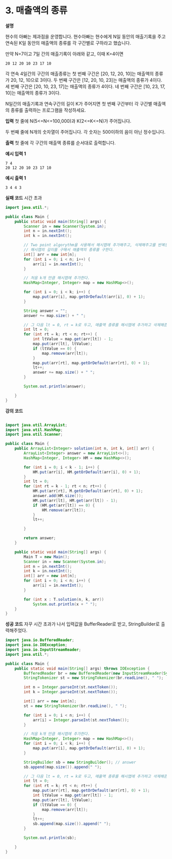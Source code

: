 # 3. 매출액의 종류

**설명**

현수의 아빠는 제과점을 운영합니다. 현수아빠는 현수에게 N일 동안의 매출기록을 주고 연속된 K일 동안의 매출액의 종류를 각 구간별로 구하라고 했습니다.

만약 N=7이고 7일 간의 매출기록이 아래와 같고, 이때 K=4이면

```
20 12 20 10 23 17 10
```

각 연속 4일간의 구간의 매출종류는
첫 번째 구간은 [20, 12, 20, 10]는 매출액의 종류가 20, 12, 10으로 3이다.
두 번째 구간은 [12, 20, 10, 23]는 매출액의 종류가 4이다.
세 번째 구간은 [20, 10, 23, 17]는 매출액의 종류가 4이다.
네 번째 구간은 [10, 23, 17, 10]는 매출액의 종류가 3이다.

N일간의 매출기록과 연속구간의 길이 K가 주어지면 첫 번째 구간부터 각 구간별 매출액의 종류를 출력하는 프로그램을 작성하세요.

**입력**
첫 줄에 N(5<=N<=100,000)과 K(2<=K<=N)가 주어집니다.

두 번째 줄에 N개의 숫자열이 주어집니다. 각 숫자는 500이하의 음이 아닌 정수입니다.

**출력**
첫 줄에 각 구간의 매출액 종류를 순서대로 출력합니다.

**예시 입력 1**

```
7 4
20 12 20 10 23 17 10
```

**예시 출력 1**

```
3 4 4 3
```

**실패 코드**
시간 초과

```java
import java.util.*;

public class Main {
    public static void main(String[] args) {
        Scanner in = new Scanner(System.in);
        int n = in.nextInt();
        int k = in.nextInt();

        // Two point algorythm을 사용해서 해시맵에 추가해주고, 삭제해주고를 반복한다.
        // 해시맵의 길이를 구해서 매출액의 종류를 구한다.
        int[] arr = new int[n];
        for (int i = 0; i < n; i++) {
            arr[i] = in.nextInt();
        }

        // 처음 k개 만큼 해시맵에 추가한다.
        HashMap<Integer, Integer> map = new HashMap<>();

        for (int i = 0; i < k; i++) {
            map.put(arr[i], map.getOrDefault(arr[i], 0) + 1);
        }

        String answer = "";
        answer += map.size() + " ";

        // 그 다음 lt = 0, rt = k로 두고, 매출액 종류를 해시맵에 추가하고 삭제해준다.
        int lt = 0;
        for (int rt = k; rt < n; rt++) {
            int ltValue = map.get(arr[lt]) - 1;
            map.put(arr[lt], ltValue);
            if (ltValue == 0) {
                map.remove(arr[lt]);
            }
            map.put(arr[rt], map.getOrDefault(arr[rt], 0) + 1);
            lt++;
            answer += map.size() + " ";
        }

        System.out.println(answer);

    }
}

```

**강의 코드**

```java

import java.util.ArrayList;
import java.util.HashMap;
import java.util.Scanner;

public class Main {
    public ArrayList<Integer> solution(int n, int k, int[] arr) {
        ArrayList<Integer> answer = new ArrayList<>();
        HashMap<Integer, Integer> HM = new HashMap<>();

        for (int i = 0; i < k - 1; i++) {
            HM.put(arr[i], HM.getOrDefault(arr[i], 0) + 1);
        }
        int lt = 0;
        for (int rt = k - 1; rt < n; rt++) {
            HM.put(arr[rt], M.getOrDefault(arr[rt], 0) + 1);
            answer.add(HM.size());
            HM.put(arr[lt], HM.get(arr[lt]) - 1);
            if (HM.get(arr[lt]) == 0) {
                HM.remove(arr[lt]);
            }
            lt++;

        }

        return answer;
    }

    public static void main(String[] args) {
        Main T = new Main();
        Scanner in = new Scanner(System.in);
        int n = in.nextInt();
        int k = in.nextInt();
        int[] arr = new int[n];
        for (int i = 0; i < n; i++) {
            arr[i] = in.nextInt();
        }

        for (int x : T.solution(n, k, arr))
            System.out.println(x + " ");
    }
}
```

**성공 코드**
자꾸 시간 초과가 나서 입력값을 BufferReader로 받고, StringBuilder로 출력해주었다.

```java
import java.io.BufferedReader;
import java.io.IOException;
import java.io.InputStreamReader;
import java.util.*;

public class Main {
    public static void main(String[] args) throws IOException {
        BufferedReader br = new BufferedReader(new InputStreamReader(System.in));
        StringTokenizer st = new StringTokenizer(br.readLine(), " ");

        int n = Integer.parseInt(st.nextToken());
        int k = Integer.parseInt(st.nextToken());

        int[] arr = new int[n];
        st = new StringTokenizer(br.readLine(), " ");

        for (int i = 0; i < n; i++) {
            arr[i] = Integer.parseInt(st.nextToken());
        }

        // 처음 k개 만큼 해시맵에 추가한다.
        HashMap<Integer, Integer> map = new HashMap<>();
        for (int i = 0; i < k; i++) {
            map.put(arr[i], map.getOrDefault(arr[i], 0) + 1);
        }

        StringBuilder sb = new StringBuilder(); // answer
        sb.append(map.size()).append(" ");

        // 그 다음 lt = 0, rt = k로 두고, 매출액 종류를 해시맵에 추가하고 삭제해준다.
        int lt = 0;
        for (int rt = k; rt < n; rt++) {
            map.put(arr[rt], map.getOrDefault(arr[rt], 0) + 1);
            int ltValue = map.get(arr[lt]) - 1;
            map.put(arr[lt], ltValue);
            if (ltValue == 0) {
                map.remove(arr[lt]);
            }
            lt++;
            sb.append(map.size()).append(" ");
        }

        System.out.println(sb);

    }
}

```
